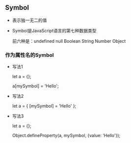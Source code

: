 #

## Symbol

- 表示独一无二的值

- Symbol是JavaScript语言的第七种数据类型

  前六种是：undefined null Boolean String Number Object

### 作为属性名的Symbol

- 写法1

  let a = {};

  a[mySymbol] = 'Hello';

- 写法2

  let a = { [mySymbol] = 'Hello' };

- 写法3

  let a = {};

  Object.defineProperty(a, mySymbol, {value: 'Hello'});
